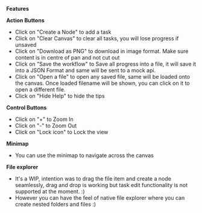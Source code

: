 **Features**

**Action Buttons**
- Click on "Create a Node" to add a task
- Click on "Clear Canvas" to clear all tasks, you will lose progress if unsaved
- Click on "Download as PNG" to download in image format. Make sure content is in centre of pan and not cut out
- Click on "Save the workflow" to Save all progress into a file, it will save it into a JSON Format and same will be sent to a mock api.
- Click on "Open a file" to open any saved file, same will be loaded onto the canvas. Once loaded filename will be shown, you can click on it to open a different file.
- Click on "Hide Help" to hide the tips

**Control Buttons**
- Click on "+" to Zoom In
- Click on "-" to Zoom Out
- Click on "Lock icon" to Lock the view

**Minimap**
- You can use the minimap to navigate across the canvas

**File explorer**
- It's a WIP, intention was to drag the file item and create a node seamlessly, drag and drop is working but task edit functionality is not supported at the moment. :)
- However you can have the feel of native file explorer where you can create nested folders and files :)
